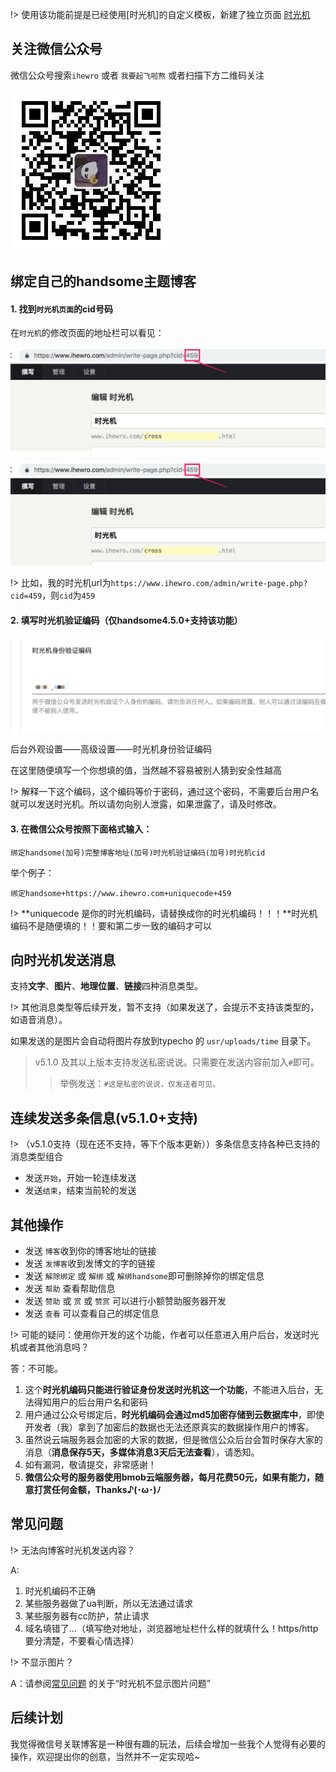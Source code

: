 !> 使用该功能前提是已经使用[时光机]的自定义模板，新建了独立页面 [时光机](/page?id=时光机)

## 关注微信公众号

微信公众号搜索`ihewro` 或者 `我要起飞啦熬` 或者扫描下方二维码关注

![](media/15565123657438.jpg)

## 绑定自己的handsome主题博客

#### 1. 找到`时光机页面`的cid号码

在`时光机`的修改页面的地址栏可以看见：

![](media/15565123801998.jpg)

![](media/15565126359178.jpg)


!> 比如，我的时光机url为`https://www.ihewro.com/admin/write-page.php?cid=459`，则`cid`为`459`

#### 2. 填写时光机验证编码（仅handsome4.5.0+支持该功能）

![](media/15565123987599.jpg)



后台外观设置——高级设置——时光机身份验证编码

在这里随便填写一个你想填的值，当然越不容易被别人猜到安全性越高

!> 解释一下这个编码，这个编码等价于密码，通过这个密码，不需要后台用户名就可以发送时光机。所以请勿向别人泄露，如果泄露了，请及时修改。

#### 3. 在微信公众号按照下面格式输入：

```
绑定handsome(加号)完整博客地址(加号)时光机验证编码(加号)时光机cid
```

举个例子：

```
绑定handsome+https://www.ihewro.com+uniquecode+459
```
!> **uniquecode 是你的时光机编码，请替换成你的时光机编码！！！**时光机编码不是随便填的！！要和第二步一致的编码才可以

## 向时光机发送消息

支持**文字**、**图片**、**地理位置**、**链接**四种消息类型。

!> 其他消息类型等后续开发，暂不支持（如果发送了，会提示不支持该类型的，如语音消息）。

如果发送的是图片会自动将图片存放到typecho 的 `usr/uploads/time` 目录下。



> v5.1.0 及其以上版本支持发送私密说说。只需要在发送内容前加入`#`即可。
>
> > 举例发送：`#这是私密的说说，仅发送者可见。`

## 连续发送多条信息(v5.1.0+支持)

!> （v5.1.0支持（现在还不支持，等下个版本更新））多条信息支持各种已支持的消息类型组合

* 发送`开始`，开始一轮连续发送
* 发送`结束`，结束当前轮的发送

## 其他操作

* 发送 `博客`收到你的博客地址的链接
* 发送 `发博客`收到发博文的字的链接
* 发送 `解除绑定` 或 `解绑` 或 `解绑handsome`即可删除掉你的绑定信息
* 发送 `帮助` 查看帮助信息
* 发送 `赞助` 或 `赏` 或 `赞赏` 可以进行小额赞助服务器开发
* 发送 `查看` 可以查看自己的绑定信息

!> 可能的疑问：使用你开发的这个功能，作者可以任意进入用户后台，发送时光机或者其他消息吗？

答：不可能。

1. 这个**时光机编码只能进行验证身份发送时光机这一个功能**，不能进入后台，无法得知用户的后台用户名和密码
2. 用户通过公众号绑定后，**时光机编码会通过md5加密存储到云数据库中**，即使开发者（我）拿到了加密后的数据也无法还原真实的数据操作用户的博客。
3. 虽然说云端服务器会加密的大家的数据，但是微信公众后台会暂时保存大家的消息（**消息保存5天，多媒体消息3天后无法查看**），请悉知。
4. 如有漏洞，敬请提交，非常感谢！
5. **微信公众号的服务器使用bmob云端服务器，每月花费50元，如果有能力，随意打赏任何金额，Thanks♪(･ω･)ﾉ**


## 常见问题

!> 无法向博客时光机发送内容？

A: 
1. 时光机编码不正确
2. 某些服务器做了ua判断，所以无法通过请求
3. 某些服务器有cc防护，禁止请求   
4. 域名填错了...（填写绝对地址，浏览器地址栏什么样的就填什么！https/http 要分清楚，不要看心情选择）

!> 不显示图片？

A：请参阅[常见问题](./common-problem?id=评论区不能斗图不能显示图片-说说不能显示图片音乐播放器视频播放器) 的关于“时光机不显示图片问题”  

## 后续计划

我觉得微信号关联博客是一种很有趣的玩法，后续会增加一些我个人觉得有必要的操作，欢迎提出你的创意，当然并不一定实现哈~


